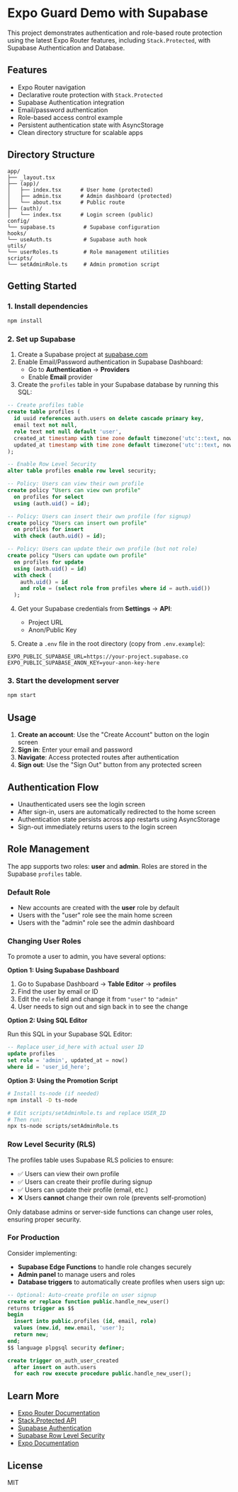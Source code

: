 # Expo Guard Demo with Supabase

This project demonstrates authentication and role-based route protection using the latest Expo Router features, including `Stack.Protected`, with Supabase Authentication and Database.

## Features

- Expo Router navigation
- Declarative route protection with `Stack.Protected`
- Supabase Authentication integration
- Email/password authentication
- Role-based access control example
- Persistent authentication state with AsyncStorage
- Clean directory structure for scalable apps

## Directory Structure

```
app/
├── _layout.tsx
├── (app)/
│   ├── index.tsx      # User home (protected)
│   ├── admin.tsx      # Admin dashboard (protected)
│   └── about.tsx      # Public route
├── (auth)/
│   └── index.tsx      # Login screen (public)
config/
└── supabase.ts         # Supabase configuration
hooks/
└── useAuth.ts          # Supabase auth hook
utils/
└── userRoles.ts        # Role management utilities
scripts/
└── setAdminRole.ts     # Admin promotion script
```

## Getting Started

### 1. Install dependencies

```sh
npm install
```

### 2. Set up Supabase

1. Create a Supabase project at [supabase.com](https://supabase.com)
2. Enable Email/Password authentication in Supabase Dashboard:
   - Go to **Authentication** → **Providers**
   - Enable **Email** provider
3. Create the `profiles` table in your Supabase database by running this SQL:

```sql
-- Create profiles table
create table profiles (
  id uuid references auth.users on delete cascade primary key,
  email text not null,
  role text not null default 'user',
  created_at timestamp with time zone default timezone('utc'::text, now()) not null,
  updated_at timestamp with time zone default timezone('utc'::text, now()) not null
);

-- Enable Row Level Security
alter table profiles enable row level security;

-- Policy: Users can view their own profile
create policy "Users can view own profile"
  on profiles for select
  using (auth.uid() = id);

-- Policy: Users can insert their own profile (for signup)
create policy "Users can insert own profile"
  on profiles for insert
  with check (auth.uid() = id);

-- Policy: Users can update their own profile (but not role)
create policy "Users can update own profile"
  on profiles for update
  using (auth.uid() = id)
  with check (
    auth.uid() = id
    and role = (select role from profiles where id = auth.uid())
  );
```

4. Get your Supabase credentials from **Settings** → **API**:
   - Project URL
   - Anon/Public Key

5. Create a `.env` file in the root directory (copy from `.env.example`):

```env
EXPO_PUBLIC_SUPABASE_URL=https://your-project.supabase.co
EXPO_PUBLIC_SUPABASE_ANON_KEY=your-anon-key-here
```

### 3. Start the development server

```sh
npm start
```

## Usage

1. **Create an account**: Use the "Create Account" button on the login screen
2. **Sign in**: Enter your email and password
3. **Navigate**: Access protected routes after authentication
4. **Sign out**: Use the "Sign Out" button from any protected screen

## Authentication Flow

- Unauthenticated users see the login screen
- After sign-in, users are automatically redirected to the home screen
- Authentication state persists across app restarts using AsyncStorage
- Sign-out immediately returns users to the login screen

## Role Management

The app supports two roles: **user** and **admin**. Roles are stored in the Supabase `profiles` table.

### Default Role

- New accounts are created with the **user** role by default
- Users with the "user" role see the main home screen
- Users with the "admin" role see the admin dashboard

### Changing User Roles

To promote a user to admin, you have several options:

**Option 1: Using Supabase Dashboard**
1. Go to Supabase Dashboard → **Table Editor** → **profiles**
2. Find the user by email or ID
3. Edit the `role` field and change it from `"user"` to `"admin"`
4. User needs to sign out and sign back in to see the change

**Option 2: Using SQL Editor**

Run this SQL in your Supabase SQL Editor:

```sql
-- Replace user_id_here with actual user ID
update profiles 
set role = 'admin', updated_at = now() 
where id = 'user_id_here';
```

**Option 3: Using the Promotion Script**

```bash
# Install ts-node (if needed)
npm install -D ts-node

# Edit scripts/setAdminRole.ts and replace USER_ID
# Then run:
npx ts-node scripts/setAdminRole.ts
```

### Row Level Security (RLS)

The profiles table uses Supabase RLS policies to ensure:

- ✅ Users can view their own profile
- ✅ Users can create their profile during signup
- ✅ Users can update their profile (email, etc.)
- ❌ Users **cannot** change their own role (prevents self-promotion)

Only database admins or server-side functions can change user roles, ensuring proper security.

### For Production

Consider implementing:
- **Supabase Edge Functions** to handle role changes securely
- **Admin panel** to manage users and roles
- **Database triggers** to automatically create profiles when users sign up:

```sql
-- Optional: Auto-create profile on user signup
create or replace function public.handle_new_user()
returns trigger as $$
begin
  insert into public.profiles (id, email, role)
  values (new.id, new.email, 'user');
  return new;
end;
$$ language plpgsql security definer;

create trigger on_auth_user_created
  after insert on auth.users
  for each row execute procedure public.handle_new_user();
```

## Learn More

- [Expo Router Documentation](https://expo.github.io/router/docs)
- [Stack.Protected API](https://expo.github.io/router/docs/stack#stackprotected)
- [Supabase Authentication](https://supabase.com/docs/guides/auth)
- [Supabase Row Level Security](https://supabase.com/docs/guides/auth/row-level-security)
- [Expo Documentation](https://docs.expo.dev/)

## License

MIT
